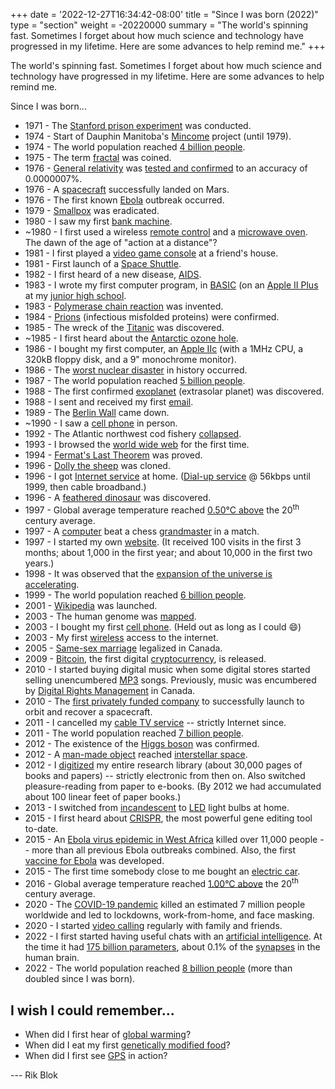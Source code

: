 +++
date = '2022-12-27T16:34:42-08:00'
title = "Since I was born (2022)"
type = "section"
weight = -20220000
summary = "The world's spinning fast.  Sometimes I forget about how much science and technology have progressed in my lifetime.  Here are some advances to help remind me."
+++

The world's spinning fast.  Sometimes I forget about how much science and technology have progressed in my lifetime.  Here are some advances to help remind me.

Since I was born...

  * 1971 - The [Stanford prison experiment](https://en.wikipedia.org/wiki/Stanford%20prison%20experiment) was conducted.
  * 1974 - Start of Dauphin Manitoba's [Mincome](https://en.wikipedia.org/wiki/Mincome) project (until 1979).
  * 1974 - The world population reached [4 billion people](https://en.wikipedia.org/wiki/World_population#Milestones_by_the_billions).
  * 1975 - The term [fractal](https://en.wikipedia.org/wiki/fractal) was coined.
  * 1976 - [General relativity](https://en.wikipedia.org/wiki/General%20relativity) was [tested and confirmed](https://en.wikipedia.org/wiki/Gravity%20Probe%20A) to an accuracy of 0.0000007%.
  * 1976 - A [spacecraft](https://en.wikipedia.org/wiki/Viking%201) successfully landed on Mars.
  * 1976 - The first known [Ebola](https://en.wikipedia.org/wiki/Ebola%20virus%20disease) outbreak occurred.
  * 1979 - [Smallpox](https://en.wikipedia.org/wiki/Smallpox) was eradicated.
  * 1980 - I saw my first [bank machine](https://en.wikipedia.org/wiki/Automated%20teller%20machine).
  * ~1980 - I first used a wireless [remote control](https://en.wikipedia.org/wiki/remote%20control) and a [microwave oven](https://en.wikipedia.org/wiki/microwave%20oven).  The dawn of the age of "action at a distance"?
  * 1981 - I first played a [video game console](https://en.wikipedia.org/wiki/Atari%202600) at a friend's house.
  * 1981 - First launch of a [Space Shuttle](https://en.wikipedia.org/wiki/Space%20Shuttle).
  * 1982 - I first heard of a new disease, [AIDS](https://en.wikipedia.org/wiki/AIDS).
  * 1983 - I wrote my first computer program, in [BASIC](https://en.wikipedia.org/wiki/BASIC) (on an [Apple II Plus](https://en.wikipedia.org/wiki/Apple_II_Plus) at my [junior high school](https://en.wikipedia.org/wiki/Education_in_Canada#Primary_and_secondary_education).
  * 1983 - [Polymerase chain reaction](https://en.wikipedia.org/wiki/Polymerase%20chain%20reaction) was invented.
  * 1984 - [Prions](https://en.wikipedia.org/wiki/Prion) (infectious misfolded proteins) were confirmed.
  * 1985 - The wreck of the [Titanic](https://en.wikipedia.org/wiki/RMS%20Titanic) was discovered.
  * ~1985 - I first heard about the [Antarctic ozone hole](https://en.wikipedia.org/wiki/Ozone_depletion#Antarctic_ozone_hole).
  * 1986 - I bought my first computer, an [Apple IIc](https://en.wikipedia.org/wiki/Apple%20IIc) (with a 1MHz CPU, a 320kB floppy disk, and a 9" monochrome monitor).
  * 1986 - The [worst nuclear disaster](https://en.wikipedia.org/wiki/Chernobyl%20disaster) in history occurred.
  * 1987 - The world population reached [5 billion people](https://en.wikipedia.org/wiki/World_population#Milestones_by_the_billions).
  * 1988 - The first confirmed [exoplanet](https://en.wikipedia.org/wiki/exoplanet) (extrasolar planet) was discovered.
  * 1988 - I sent and received my first [email](https://en.wikipedia.org/wiki/Email).
  * 1989 - The [Berlin Wall](https://en.wikipedia.org/wiki/Berlin_Wall) came down.
  * ~1990 - I saw a [cell phone](https://en.wikipedia.org/wiki/Mobile_phone) in person.
  * 1992 - The Atlantic northwest cod fishery [collapsed](https://en.wikipedia.org/wiki/Collapse%20of%20the%20Atlantic%20northwest%20cod%20fishery).
  * 1993 - I browsed the [world wide web](https://en.wikipedia.org/wiki/World%20Wide%20Web) for the first time.
  * 1994 - [Fermat's Last Theorem](https://en.wikipedia.org/wiki/Fermat's%20Last%20Theorem) was proved.
  * 1996 - [Dolly the sheep](https://en.wikipedia.org/wiki/Dolly%20the%20sheep) was cloned.
  * 1996 - I got [Internet service](https://en.wikipedia.org/wiki/Internet%20service%20provider) at home.  ([Dial-up service](https://en.wikipedia.org/wiki/Dial-up_Internet_access) @ 56kbps until 1999, then cable broadband.)
  * 1996 - A [feathered dinosaur](https://en.wikipedia.org/wiki/Sinosauropteryx) was discovered.
  * 1997 - Global average temperature reached [0.50°C above](https://www.climate.gov/graph-dashboard-global-average-surface-temperature) the 20<sup>th</sup> century average.  
  * 1997 - A [computer](https://en.wikipedia.org/wiki/IBM%20Deep%20Blue) beat a chess [grandmaster](https://en.wikipedia.org/wiki/Garry%20Kasparov) in a match.
  * 1997 - I started my own [website](https://en.wikipedia.org/wiki/Website).  (It received 100 visits in the first 3 months; about 1,000 in the first year; and about 10,000 in the first two years.)
  * 1998 - It was observed that the [expansion of the universe is accelerating](https://en.wikipedia.org/wiki/Accelerating%20universe).
  * 1999 - The world population reached [6 billion people](https://en.wikipedia.org/wiki/World_population#Milestones_by_the_billions).
  * 2001 - [Wikipedia](https://en.wikipedia.org/wiki/Wikipedia) was launched.
  * 2003 - The human genome was [mapped](https://en.wikipedia.org/wiki/Human%20Genome%20Project).
  * 2003 - I bought my first [cell phone](https://en.wikipedia.org/wiki/Mobile_phone).  (Held out as long as I could 😄)
  * 2003 - My first [wireless](https://en.wikipedia.org/wiki/Wi-Fi) access to the internet.
  * 2005 - [Same-sex marriage](https://en.wikipedia.org/wiki/Same-sex_marriage_in_Canada) legalized in Canada.
  * 2009 - [Bitcoin](https://en.wikipedia.org/wiki/Bitcoin), the first digital [cryptocurrency](https://en.wikipedia.org/wiki/cryptocurrency), is released.
  * 2010 - I started buying digital music when some digital stores started selling unencumbered [MP3](https://en.wikipedia.org/wiki/MP3) songs.  Previously, music was encumbered by [Digital Rights Management](https://en.wikipedia.org/wiki/Digital%20Rights%20Management) in Canada.  
  * 2010 - The [first privately funded company](https://en.wikipedia.org/wiki/SpaceX#Achievements) to successfully launch to orbit and recover a spacecraft.
  * 2011 - I cancelled my [cable TV service](https://en.wikipedia.org/wiki/Cable_television) -- strictly Internet since.
  * 2011 - The world population reached [7 billion people](https://en.wikipedia.org/wiki/World_population#Milestones_by_the_billions).
  * 2012 - The existence of the [Higgs boson](https://en.wikipedia.org/wiki/Higgs%20boson) was confirmed.
  * 2012 - A [man-made object](https://en.wikipedia.org/wiki/Voyager%201) reached [interstellar space](https://en.wikipedia.org/wiki/Outer_space#Interstellar_space). 
  * 2012 - I [digitized](https://en.wikipedia.org/wiki/Digitization#Analog_texts_to_digital) my entire research library (about 30,000 pages of books and papers) -- strictly electronic from then on.  Also switched pleasure-reading from paper to e-books.  (By 2012 we had accumulated about 100 linear feet of paper books.) 
  * 2013 - I switched from [incandescent](https://en.wikipedia.org/wiki/Incandescent_light_bulb) to [LED](https://en.wikipedia.org/wiki/LED_lamp) light bulbs at home.
  * 2015 - I first heard about [CRISPR](https://en.wikipedia.org/wiki/CRISPR_gene_editing), the most powerful gene editing tool to-date.
  * 2015 - An [Ebola virus epidemic in West Africa](https://en.wikipedia.org/wiki/Ebola%20virus%20epidemic%20in%20West%20Africa) killed over 11,000 people -- more than all previous Ebola outbreaks combined.  Also, the first [vaccine for Ebola](https://en.wikipedia.org/wiki/Ebola_vaccine) was developed.
  * 2015 - The first time somebody close to me bought an [electric car](https://en.wikipedia.org/wiki/Nissan_Leaf).
  * 2016 - Global average temperature reached [1.00°C above](https://www.climate.gov/graph-dashboard-global-average-surface-temperature) the 20<sup>th</sup> century average.  
  * 2020 - The [COVID-19 pandemic](https://en.wikipedia.org/wiki/COVID-19_pandemic) killed an estimated 7 million people worldwide and led to lockdowns, work-from-home, and face masking.
  * 2020 - I started [video calling](https://en.wikipedia.org/wiki/Videotelephony) regularly with family and friends.
  * 2022 - I first started having useful chats with an [artificial intelligence](https://en.wikipedia.org/wiki/Large_language_model).  At the time it had [175 billion parameters](https://en.wikipedia.org/wiki/GPT-3), about 0.1% of the [synapses](https://en.wikipedia.org/wiki/Chemical_synapse) in the human brain.
  * 2022 - The world population reached [8 billion people](https://en.wikipedia.org/wiki/World_population#Milestones_by_the_billions) (more than doubled since I was born).
  
## I wish I could remember...

  * When did I first hear of [global warming](https://en.wikipedia.org/wiki/global%20warming)?
  * When did I eat my first [genetically modified food](https://en.wikipedia.org/wiki/genetically%20modified%20food)?
  * When did I first see [GPS](https://en.wikipedia.org/wiki/Global_Positioning_System) in action?

<!--
## Will they or won't they?

Here are promising avenues of research.  Will these discoveries turn out to be golden or just fool's gold?
-->

 --- Rik Blok
